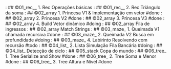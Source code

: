 [](base/005/Readme.md) : ## ©01_rec__ 1. Rec Operações básicas
[](base/004/Readme.md) : ## ©01_rec__ 2. Rec Triângulo da soma
[](base/000/Readme.md) : ## ©02_array 1. Princesa V1 & Implementação em vetor #done
[](base/001/Readme.md) : ## ©02_array 2. Princesa V2 #done
[](base/002/Readme.md) : ## ©02_array 3. Princesa V3 #done
[](base/016/Readme.md) : ## ©02_array 4. Build Vetor dinâmico #doing
[](base/052/Readme.md) : ## ©02_array Fila de ingressos
[](base/050/Readme.md) : ## ©02_array Match Strings
[](base/003/Readme.md) : ## ©03_maze_ 1. Queimada V1 chamada recursiva #done
[](base/007/Readme.md) : ## ©03_maze_ 2. Queimada V2 Busca em profundidade #doing
[](base/008/Readme.md) : ## ©03_maze_ 4. Labirinto Resolvendo com recursão #todo
[](base/024/Readme.md) : ## ©04_list_ 2. Lista Simulação Fila Bancária #doing
[](base/049/Readme.md) : ## ©04_list_ Detecção de ciclo
[](base/051/Readme.md) : ## ©05_stack Copa do mundo
[](base/044/Readme.md) : ## ©06_tree_ 1. Tree Serialize and Show #done
[](base/046/Readme.md) : ## ©06_tree_ 2. Tree Soma e Menor #done
[](base/045/Readme.md) : ## ©06_tree_ 3. Tree Altura e Nível #done
